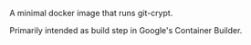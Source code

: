 A minimal docker image that runs git-crypt.

Primarily intended as build step in Google's Container Builder.
